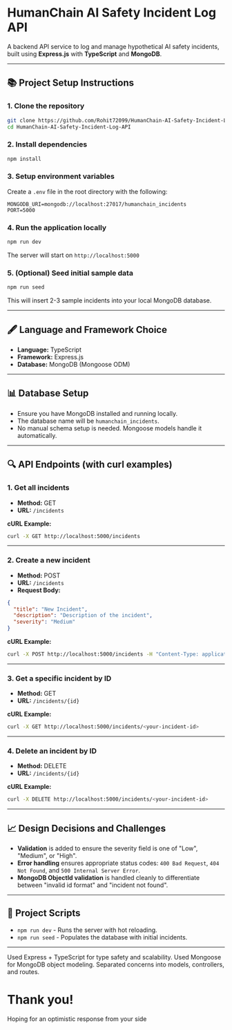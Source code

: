 # HumanChain AI Safety Incident Log API

A backend API service to log and manage hypothetical AI safety incidents, built using **Express.js** with **TypeScript** and **MongoDB**.

---

## 📚 Project Setup Instructions

### 1. Clone the repository

```bash
git clone https://github.com/Rohit72099/HumanChain-AI-Safety-Incident-Log-API.git
cd HumanChain-AI-Safety-Incident-Log-API
```

### 2. Install dependencies

```bash
npm install
```

### 3. Setup environment variables

Create a `.env` file in the root directory with the following:

```env
MONGODB_URI=mongodb://localhost:27017/humanchain_incidents
PORT=5000
```

### 4. Run the application locally

```bash
npm run dev
```

The server will start on `http://localhost:5000`

### 5. (Optional) Seed initial sample data

```bash
npm run seed
```

This will insert 2-3 sample incidents into your local MongoDB database.

---

## 🖋️ Language and Framework Choice

- **Language:** TypeScript
- **Framework:** Express.js
- **Database:** MongoDB (Mongoose ODM)

---

## 📊 Database Setup

- Ensure you have MongoDB installed and running locally.
- The database name will be `humanchain_incidents`.
- No manual schema setup is needed. Mongoose models handle it automatically.

---

## 🔍 API Endpoints (with curl examples)

### 1. Get all incidents

- **Method:** GET
- **URL:** `/incidents`

**cURL Example:**

```bash
curl -X GET http://localhost:5000/incidents
```

---

### 2. Create a new incident

- **Method:** POST
- **URL:** `/incidents`
- **Request Body:**

```json
{
  "title": "New Incident",
  "description": "Description of the incident",
  "severity": "Medium"
}
```

**cURL Example:**

```bash
curl -X POST http://localhost:5000/incidents -H "Content-Type: application/json" -d "{\"title\":\"Incident1\",\"description\":\"Something happened\",\"severity\":\"High\"}"

```

---

### 3. Get a specific incident by ID

- **Method:** GET
- **URL:** `/incidents/{id}`

**cURL Example:**

```bash
curl -X GET http://localhost:5000/incidents/<your-incident-id>
```

---

### 4. Delete an incident by ID

- **Method:** DELETE
- **URL:** `/incidents/{id}`

**cURL Example:**

```bash
curl -X DELETE http://localhost:5000/incidents/<your-incident-id>
```

---

## 📈 Design Decisions and Challenges

- **Validation** is added to ensure the severity field is one of "Low", "Medium", or "High".
- **Error handling** ensures appropriate status codes: `400 Bad Request`, `404 Not Found`, and `500 Internal Server Error`.
- **MongoDB ObjectId validation** is handled cleanly to differentiate between "invalid id format" and "incident not found".

---

## 📅 Project Scripts

- `npm run dev` - Runs the server with hot reloading.
- `npm run seed` - Populates the database with initial incidents.

---

Used Express + TypeScript for type safety and scalability.
Used Mongoose for MongoDB object modeling.
Separated concerns into models, controllers, and routes.

# Thank you!

Hoping for an optimistic response from your side
